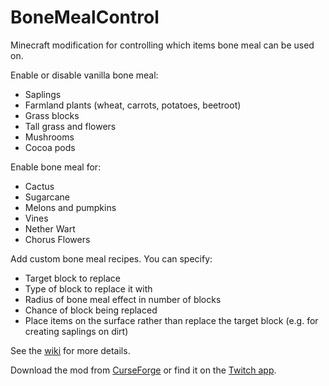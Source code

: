 # BoneMealControl
Minecraft modification for controlling which items bone meal can be used on.

Enable or disable vanilla bone meal:
 - Saplings
 - Farmland plants (wheat, carrots, potatoes, beetroot)
 - Grass blocks
 - Tall grass and flowers
 - Mushrooms
 - Cocoa pods

Enable bone meal for:
 - Cactus
 - Sugarcane
 - Melons and pumpkins
 - Vines
 - Nether Wart
 - Chorus Flowers
 
Add custom bone meal recipes.  You can specify:
 - Target block to replace
 - Type of block to replace it with
 - Radius of bone meal effect in number of blocks
 - Chance of block being replaced
 - Place items on the surface rather than replace the target block (e.g. for creating saplings on dirt)
 
See the [wiki](https://github.com/MattJohns/BoneMealControl/wiki) for more details.

Download the mod from [CurseForge](https://minecraft.curseforge.com/projects/bonemeal-control) or find it on the [Twitch app](https://www.twitch.tv/downloads).
